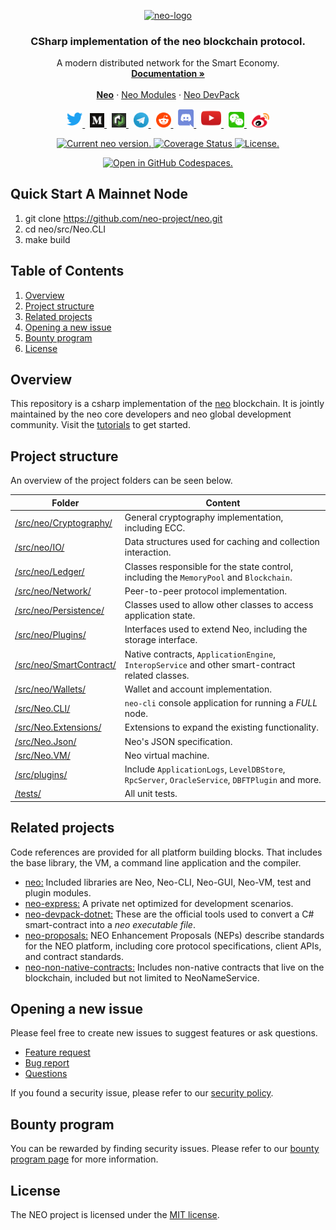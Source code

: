 <p align="center">
  <a href="https://neo.org/">
      <img
      src="https://neo3.azureedge.net/images/logo%20files-dark.svg"
      width="250px" alt="neo-logo">
  </a>
</p>

<h3 align="center">CSharp implementation of the neo blockchain protocol.</h3>

<p align="center">
   A modern distributed network for the Smart Economy.
  <br>
  <a href="https://docs.neo.org/"><strong>Documentation »</strong></a>
  <br>
  <br>
  <a href="https://github.com/neo-project/neo"><strong>Neo</strong></a>
  ·
  <a href="https://github.com/neo-project/neo-modules">Neo Modules</a>
  ·
  <a href="https://github.com/neo-project/neo-devpack-dotnet">Neo DevPack</a>
</p>
<p align="center">
  <a href="https://twitter.com/neo_blockchain">
      <img
      src=".github/images/twitter-logo.png"
      width="25px">
  </a>
  &nbsp;
  <a href="https://medium.com/neo-smart-economy">
      <img
      src=".github/images/medium-logo.png"
      width="23px">
  </a>
  &nbsp;
  <a href="https://neonewstoday.com">
      <img
      src=".github/images/nnt-logo.jpg"
      width="23px">
  </a>
  &nbsp;
  <a href="https://t.me/NEO_EN">
      <img
      src=".github/images/telegram-logo.png"
      width="24px" >
  </a>
  &nbsp;
  <a href="https://www.reddit.com/r/NEO/">
      <img
      src=".github/images/reddit-logo.png"
      width="24px">
  </a>
  &nbsp;
  <a href="https://discord.com/invite/rvZFQ5382k">
      <img
      src=".github/images/discord-logo.png"
      width="25px">
  </a>
  &nbsp;
  <a href="https://www.youtube.com/neosmarteconomy">
      <img
      src=".github/images/youtube-logo.png"
      width="32px">
  </a>
  &nbsp;
  <!--How to get a link? -->
  <a href="https://neo.org/">
      <img
      src=".github/images/we-chat-logo.png"
      width="25px">
  </a>
  &nbsp;
  <a href="https://weibo.com/neosmarteconomy">
      <img
      src=".github/images/weibo-logo.png"
      width="28px">
  </a>
</p>
<p align="center">
  <a href="https://github.com/neo-project/neo/releases">
    <img src="https://badge.fury.io/gh/neo-project%2Fneo.svg" alt="Current neo version.">
  </a>
  <a href='https://coveralls.io/github/neo-project/neo'>
    <img src='https://coveralls.io/repos/github/neo-project/neo/badge.svg' alt='Coverage Status' />
  </a>
  <a href="https://github.com/neo-project/neo/blob/master/LICENSE">
    <img src="https://img.shields.io/badge/license-MIT-blue.svg" alt="License.">
  </a>
</p>

<p align="center">
  <a href="https://codespaces.new/neo-project/neo">
    <img src="https://github.com/codespaces/badge.svg" alt="Open in GitHub Codespaces.">
  </a>
</p>

## Quick Start A Mainnet Node
1. git clone https://github.com/neo-project/neo.git
2. cd neo/src/Neo.CLI
3. make build

## Table of Contents
1. [Overview](#overview)
2. [Project structure](#project-structure)
3. [Related projects](#related-projects)
4. [Opening a new issue](#opening-a-new-issue)
5. [Bounty program](#bounty-program)
6. [License](#license)

## Overview
This repository is a csharp implementation of the [neo](https://neo.org) blockchain. It is jointly maintained by the neo core developers and neo global development community.
Visit the [tutorials](https://docs.neo.org) to get started.


## Project structure
An overview of the project folders can be seen below.

|Folder|Content|
|---|---|
|[/src/neo/Cryptography/](https://github.com/neo-project/neo/tree/master/src/Neo/Cryptography)|General cryptography implementation, including ECC.|
|[/src/neo/IO/](https://github.com/neo-project/neo/tree/master/src/Neo/IO)|Data structures used for caching and collection interaction.|
|[/src/neo/Ledger/](https://github.com/neo-project/neo/tree/master/src/Neo/Ledger)|Classes responsible for the state control, including the `MemoryPool` and `Blockchain`.|
|[/src/neo/Network/](https://github.com/neo-project/neo/tree/master/src/Neo/Network)|Peer-to-peer protocol implementation.|
|[/src/neo/Persistence/](https://github.com/neo-project/neo/tree/master/src/Neo/Persistence)|Classes used to allow other classes to access application state.|
|[/src/neo/Plugins/](https://github.com/neo-project/neo/tree/master/src/Neo/Plugins)|Interfaces used to extend Neo, including the storage interface.|
|[/src/neo/SmartContract/](https://github.com/neo-project/neo/tree/master/src/Neo/SmartContract)|Native contracts, `ApplicationEngine`, `InteropService` and other smart-contract related classes.|
|[/src/neo/Wallets/](https://github.com/neo-project/neo/tree/master/src/Neo/Wallets)|Wallet and account implementation.|
|[/src/Neo.CLI/](https://github.com/neo-project/neo/tree/master/src/Neo.CLI)| `neo-cli` console application for running a _FULL_ node.|
|[/src/Neo.Extensions/](https://github.com/neo-project/neo/tree/master/src/Neo.Extensions)| Extensions to expand the existing functionality.|
|[/src/Neo.Json/](https://github.com/neo-project/neo/tree/master/src/Neo.Json)| Neo's JSON specification.|
|[/src/Neo.VM/](https://github.com/neo-project/neo/tree/master/src/Neo.VM)|Neo virtual machine.|
|[/src/plugins/](https://github.com/neo-project/neo/tree/master/src/Plugins)| Include `ApplicationLogs`, `LevelDBStore`, `RpcServer`, `OracleService`, `DBFTPlugin` and more.|
|[/tests/](https://github.com/neo-project/neo/tree/master/tests)|All unit tests.|

## Related projects
Code references are provided for all platform building blocks. That includes the base library, the VM, a command line application and the compiler.

* [neo:](https://github.com/neo-project/neo/) Included libraries are Neo, Neo-CLI, Neo-GUI, Neo-VM, test and plugin modules.
* [neo-express:](https://github.com/neo-project/neo-express/) A private net optimized for development scenarios.
* [neo-devpack-dotnet:](https://github.com/neo-project/neo-devpack-dotnet/) These are the official tools used to convert a C# smart-contract into a *neo executable file*.
* [neo-proposals:](https://github.com/neo-project/proposals) NEO Enhancement Proposals (NEPs) describe standards for the NEO platform, including core protocol specifications, client APIs, and contract standards.
* [neo-non-native-contracts:](https://github.com/neo-project/non-native-contracts) Includes non-native contracts that live on the blockchain, included but not limited to NeoNameService.

## Opening a new issue
Please feel free to create new issues to suggest features or ask questions.

- [Feature request](https://github.com/neo-project/neo/issues/new?assignees=&labels=discussion&template=feature-or-enhancement-request.md&title=)
- [Bug report](https://github.com/neo-project/neo/issues/new?assignees=&labels=&template=bug_report.md&title=)
- [Questions](https://github.com/neo-project/neo/issues/new?assignees=&labels=question&template=questions.md&title=)

If you found a security issue, please refer to our [security policy](https://github.com/neo-project/neo/security/policy).

## Bounty program
You can be rewarded by finding security issues. Please refer to our [bounty program page](https://neo.org/bounty) for more information.

## License
The NEO project is licensed under the [MIT license](LICENSE).

